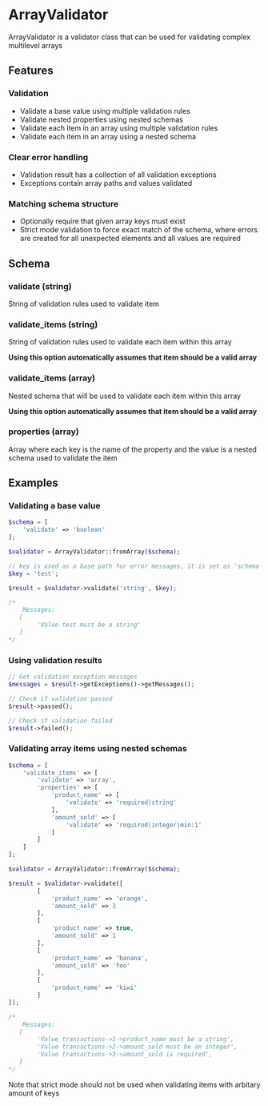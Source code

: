 # ArrayValidator

ArrayValidator is a validator class that can be used for validating complex
multilevel arrays 

## Features

### Validation
* Validate a base value using multiple validation rules
* Validate nested properties using nested schemas
* Validate each item in an array using multiple validation rules
* Validate each item in an array using a nested schema

### Clear error handling
* Validation result has a collection of all validation exceptions
* Exceptions contain array paths and values validated

### Matching schema structure
* Optionally require that given array keys must exist
* Strict mode validation to force exact match of the schema, where errors are
  created for all unexpected elements and all values are required


## Schema

### validate (string)
String of validation rules used to validate item

### validate_items (string)
String of validation rules used to validate each item within this array 

**Using this option automatically assumes that item should be a valid array**

### validate_items (array)
Nested schema that will be used to validate each item within this array

**Using this option automatically assumes that item should be a valid array**

### properties (array)
Array where each key is the name of the property and the value is a nested schema used to validate the item


## Examples

### Validating a base value
```php
$schema = [
    'validate' => 'boolean'
];

$validator = ArrayValidator::fromArray($schema);

// key is used as a base path for error messages, it is set as 'schema' by default
$key = 'test';

$result = $validator->validate('string', $key);

/*
    Messages:
   [
        'Value test must be a string'
   ]
*/
```

### Using validation results

```php
// Get validation exception messages
$messages = $result->getExceptions()->getMessages();

// Check if validation passed
$result->passed();

// Check if validation failed
$result->failed();
```

### Validating array items using nested schemas

```php
$schema = [
    'validate_items' => [
        'validate' => 'array',
        'properties' => [
            'product_name' => [
                'validate' => 'required|string'
            ],
            'amount_sold' => [
                'validate' => 'required|integer|min:1'
            ]
        ]
    ]
];

$validator = ArrayValidator::fromArray($schema);

$result = $validator->validate([
        [
            'product_name' => 'orange',
            'amount_sold' => 3
        ],
        [
            'product_name' => true,
            'amount_sold' => 1
        ],
        [
            'product_name' => 'banana',
            'amount_sold' => 'foo'
        ],
        [
            'product_name' => 'kiwi'
        ]
]);

/*
    Messages:
   [
        'Value transactions->1->product_name must be a string',
        'Value transactions->2->amount_sold must be an integer',
        'Value transactions->3->amount_sold is required',
   ]
*/

```


Note that strict mode should not be used when validating items with arbitary amount of keys
